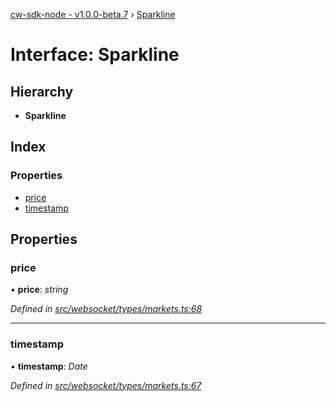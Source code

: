 [cw-sdk-node - v1.0.0-beta.7](../README.md) › [Sparkline](sparkline.md)

# Interface: Sparkline

## Hierarchy

* **Sparkline**

## Index

### Properties

* [price](sparkline.md#price)
* [timestamp](sparkline.md#timestamp)

## Properties

###  price

• **price**: *string*

*Defined in [src/websocket/types/markets.ts:68](https://github.com/cryptowatch/cw-sdk-node/blob/master/src/websocket/types/markets.ts#L68)*

___

###  timestamp

• **timestamp**: *Date*

*Defined in [src/websocket/types/markets.ts:67](https://github.com/cryptowatch/cw-sdk-node/blob/master/src/websocket/types/markets.ts#L67)*
